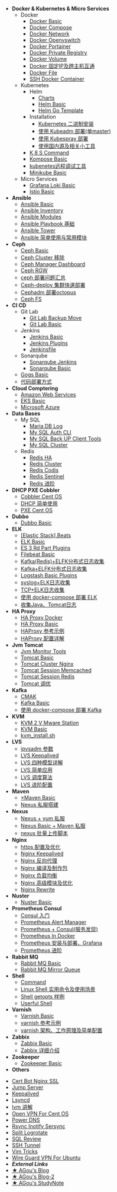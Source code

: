 - **Docker & Kubernetes & Micro Services**
  - Docker
    * [Docker Basic](post/※%20Docker%20&%20Kubernetes%20&%20Micro%20Services/Docker/Docker%20Basic.md)
    * [Docker Compose](post/※%20Docker%20&%20Kubernetes%20&%20Micro%20Services/Docker/Docker%20Compose.md)
    * [Docker Network](post/※%20Docker%20&%20Kubernetes%20&%20Micro%20Services/Docker/Docker%20Network.md)
    * [Docker Openvswitch](post/※%20Docker%20&%20Kubernetes%20&%20Micro%20Services/Docker/Docker%20openvswitch.md)
    * [Docker Portainer](post/※%20Docker%20&%20Kubernetes%20&%20Micro%20Services/Docker/Docker%20Portainer.md)
    * [Docker Private Registry](post/※%20Docker%20&%20Kubernetes%20&%20Micro%20Services/Docker/Docker%20Private%20Registry.md)
    * [Docker Volume](post/※%20Docker%20&%20Kubernetes%20&%20Micro%20Services/Docker/Docker%20Volume.md)
    * [Docker 固定IP及跨主机互通](post/※%20Docker%20&%20Kubernetes%20&%20Micro%20Services/Docker/Docker%20固定IP及跨主机互通.md)
    * [Docker File](post/※%20Docker%20&%20Kubernetes%20&%20Micro%20Services/Docker/DockerFile.md)
    * [SSH Docker Container](post/※%20Docker%20&%20Kubernetes%20&%20Micro%20Services/Docker/SSH%20Docker%20container.md)
  - Kubernetes
    - Helm
      * [Charts](post/※%20Docker%20&%20Kubernetes%20&%20Micro%20Services/Kubernetes/Helm/charts.md)
      * [Helm Basic](post/※%20Docker%20&%20Kubernetes%20&%20Micro%20Services/Kubernetes/Helm/Helm%20Basic.md)
      * [Helm Go Template](post/※%20Docker%20&%20Kubernetes%20&%20Micro%20Services/Kubernetes/Helm/Helm(Go)%20template.md)
    - Installation
      * [Kubernetes 二进制安装](post/※%20Docker%20&%20Kubernetes%20&%20Micro%20Services/Kubernetes/Installation/Kubernetes%20二进制安装.md)
      * [使用 Kubeadm 部署(单master)](post/※%20Docker%20&%20Kubernetes%20&%20Micro%20Services/Kubernetes/Installation/使用%20Kubeadm%20部署(单master).md)
      * [使用 Kubespray 部署](post/※%20Docker%20&%20Kubernetes%20&%20Micro%20Services/Kubernetes/Installation/使用%20Kubespray%20部署.md)
      * [使用国内源及相关小工具](post/※%20Docker%20&%20Kubernetes%20&%20Micro%20Services/Kubernetes/Installation/使用国内源及相关小工具.md)
    * [K 8 S Command](post/※%20Docker%20&%20Kubernetes%20&%20Micro%20Services/Kubernetes/k8s%20command.md)
    * [Kompose Basic](post/※%20Docker%20&%20Kubernetes%20&%20Micro%20Services/Kubernetes/kompose%20Basic.md)
    * [kubenetes远程调试工具](post/※%20Docker%20&%20Kubernetes%20&%20Micro%20Services/Kubernetes/kubenetes远程调试工具.md)
    * [Minikube Basic](post/※%20Docker%20&%20Kubernetes%20&%20Micro%20Services/Kubernetes/Minikube%20Basic.md)
  - Micro Services
    * [Grafana Loki Basic](post/※%20Docker%20&%20Kubernetes%20&%20Micro%20Services/Micro%20Services/Grafana%20Loki%20Basic.md)
    * [Istio Basic](post/※%20Docker%20&%20Kubernetes%20&%20Micro%20Services/Micro%20Services/Istio%20Basic.md)
- **Ansible**
  * [Ansible Basic](post/Ansible/Ansible%20Basic.md)
  * [Ansible Inventory](post/Ansible/Ansible%20inventory.md)
  * [Ansible Modules](post/Ansible/Ansible%20modules.md)
  * [Ansible Playbook 基础](post/Ansible/Ansible%20Playbook%20基础.md)
  * [Ansible Tower](post/Ansible/Ansible%20Tower.md)
  * [Ansible 简单使用与常用模块](post/Ansible/Ansible%20简单使用与常用模块.md)
- **Ceph**
  * [Ceph Basic](post/Ceph/Ceph%20Basic.md)
  * [Ceph Cluster 移除](post/Ceph/Ceph%20Cluster%20移除.md)
  * [Ceph Manager Dashboard](post/Ceph/Ceph%20Manager%20Dashboard.md)
  * [Ceph RGW](post/Ceph/Ceph%20RGW.md)
  * [ceph 部署问题汇总](post/Ceph/ceph%20部署问题汇总.md)
  * [Ceph-deploy 集群快速部署](post/Ceph/Ceph-deploy%20集群快速部署.md)
  * [Cephadm 部署octopus](post/Ceph/Cephadm%20部署octopus.md)
  * [Ceph FS](post/Ceph/CephFS.md)
- **CI CD**
  - Git Lab
    * [Git Lab Backup Move](post/CI%20&%20CD/GitLab/GitLab%20Backup%20&%20Move.md)
    * [Git Lab Basic](post/CI%20&%20CD/GitLab/GitLab%20Basic.md)
  - Jenkins
    * [Jenkins Basic](post/CI%20&%20CD/Jenkins/Jenkins%20Basic.md)
    * [Jenkins Plugins](post/CI%20&%20CD/Jenkins/Jenkins%20Plugins.md)
    * [Jenkinsfile](post/CI%20&%20CD/Jenkins/Jenkinsfile.md)
  - Sonarqube
    * [Sonarqube Jenkins](post/CI%20&%20CD/Sonarqube/Sonarqube%20+%20Jenkins.md)
    * [Sonarqube Basic](post/CI%20&%20CD/Sonarqube/Sonarqube%20Basic.md)
  * [Gogs Basic](post/CI%20&%20CD/Gogs%20Basic.md)
  * [代码部署方式](post/CI%20&%20CD/代码部署方式.md)
- **Cloud Comptering**
  * [Amazon Web Services](post/Cloud%20Comptering/Amazon%20Web%20Services.md)
  * [EKS Basic](post/Cloud%20Comptering/EKS%20Basic.md)
  * [Microsoft Azure](post/Cloud%20Comptering/Microsoft%20Azure.md)
- **Data Bases**
  - My SQL
    * [Maria DB Log](post/DataBases/MySQL/MariaDB%20Log.md)
    * [My SQL Auth CLI](post/DataBases/MySQL/MySQL%20Auth%20CLI.md)
    * [My SQL Back UP Client Tools](post/DataBases/MySQL/MySQL%20BackUP%20&%20Client%20Tools.md)
    * [My SQL Cluster](post/DataBases/MySQL/MySQL%20Cluster.md)
  - Redis
    * [Redis HA](post/DataBases/Redis/Redis%20%20HA.md)
    * [Redis Cluster](post/DataBases/Redis/Redis%20Cluster.md)
    * [Redis Codis](post/DataBases/Redis/Redis%20Codis.md)
    * [Redis Sentinel](post/DataBases/Redis/Redis%20Sentinel.md)
    * [Redis 进阶](post/DataBases/Redis/Redis%20进阶.md)
- **DHCP PXE Cobbler**
  * [Cobbler Cent OS](post/DHCP%20&%20PXE%20&%20Cobbler/Cobbler%20CentOS.md)
  * [DHCP 简单使用](post/DHCP%20&%20PXE%20&%20Cobbler/DHCP%20简单使用.md)
  * [PXE Cent OS](post/DHCP%20&%20PXE%20&%20Cobbler/PXE%20CentOS.md)
- **Dubbo**
  * [Dubbo Basic](post/Dubbo/Dubbo%20Basic.md)
- **ELK**
  * [[Elastic Stack].Beats](post/ELK/[Elastic%20Stack].Beats.md)
  * [ELK Basic](post/ELK/ELK%20basic.md)
  * [ES 3 Rd Part Plugins](post/ELK/ES%203rd%20part%20Plugins.md)
  * [Filebeat Basic](post/ELK/Filebeat%20basic.md)
  * [Kafka(Redis)+ELFK分布式日志收集](post/ELK/Kafka(Redis)+ELFK分布式日志收集.md)
  * [Kafka+ELFK分布式日志收集](post/ELK/Kafka+ELFK分布式日志收集.md)
  * [Logstash Basic Plugins](post/ELK/Logstash%20Basic%20&%20Plugins.md)
  * [syslog+ELK日志收集](post/ELK/syslog+ELK日志收集.md)
  * [TCP+ELK日志收集](post/ELK/TCP+ELK日志收集.md)
  * [使用 docker-compose 部署 ELK](post/ELK/使用%20docker-compose%20部署%20ELK.md)
  * [收集Java、Tomcat日志](post/ELK/收集Java、Tomcat日志.md)
- **HA Proxy**
  * [HA Proxy Docker](post/HAProxy/HAProxy%20+%20Docker.md)
  * [HA Proxy Basic](post/HAProxy/HAProxy%20Basic.md)
  * [HAProxy 参考示例](post/HAProxy/HAProxy%20参考示例.md)
  * [HAProxy 配置详解](post/HAProxy/HAProxy%20配置详解.md)
- **Jvm Tomcat**
  * [Jvm Monitor Tools](post/Jvm%20&%20Tomcat/Jvm%20Monitor%20Tools.md)
  * [Tomcat Basic](post/Jvm%20&%20Tomcat/Tomcat%20Basic.md)
  * [Tomcat Cluster Nginx](post/Jvm%20&%20Tomcat/Tomcat%20Cluster(nginx).md)
  * [Tomcat Session Memcached](post/Jvm%20&%20Tomcat/Tomcat%20Session(memcached).md)
  * [Tomcat Session Redis](post/Jvm%20&%20Tomcat/Tomcat%20Session(Redis).md)
  * [Tomcat 调优](post/Jvm%20&%20Tomcat/Tomcat%20调优.md)
- **Kafka**
  * [CMAK](post/Kafka/CMAK.md)
  * [Kafka Basic](post/Kafka/Kafka%20Basic.md)
  * [使用 docker-compose 部署 Kafka](post/Kafka/使用%20docker-compose%20部署%20Kafka.md)
- **KVM**
  * [KVM 2 V Mware Station](post/KVM/KVM%20<2>%20VMware%20Station.md)
  * [KVM Basic](post/KVM/KVM%20Basic.md)
  * [kvm_install.sh](post/KVM/kvm_install.sh.md)
- **LVS**
  * [ipvsadm 参数](post/LVS/ipvsadm%20参数.md)
  * [LVS Keepalived](post/LVS/LVS%20+%20keepalived.md)
  * [LVS 四种模型详解](post/LVS/LVS%20四种模型详解.md)
  * [LVS 简单应用](post/LVS/LVS%20简单应用.md)
  * [LVS 调度算法](post/LVS/LVS%20调度算法.md)
  * [LVS 进阶配置](post/LVS/LVS%20进阶配置.md)
- **Maven**
  * [×Maven Basic](post/Maven/×Maven%20Basic.md)
  * [Nexus 私服搭建](post/Maven/Nexus%20私服搭建.md)
- **Nexus**
  * [Nexus + yum 私服](post/Nexus/Nexus%20+%20yum%20私服.md)
  * [Nexus Basic + Maven 私服](post/Nexus/Nexus%20Basic%20+%20Maven%20私服.md)
  * [nexus 批量上传脚本](post/Nexus/nexus%20批量上传脚本.md)
- **Nginx**
  * [https 配置及优化](post/Nginx/https%20配置及优化.md)
  * [Nginx Keepalived](post/Nginx/Nginx%20+%20keepalived.md)
  * [Nginx 反向代理](post/Nginx/Nginx%20反向代理.md)
  * [Nginx 编译及制作包](post/Nginx/Nginx%20编译及制作包.md)
  * [Nginx 负载均衡](post/Nginx/Nginx%20负载均衡.md)
  * [Nginx 高级模块及优化](post/Nginx/Nginx%20高级模块及优化.md)
  * [Nginx Rewrite](post/Nginx/Nginx-Rewrite.md)
- **Nuster**
  * [Nuster Basic](post/Nuster/Nuster%20Basic.md)
- **Prometheus Consul**
  * [Consul 入门](post/Prometheus%20&%20Consul/Consul%20入门.md)
  * [Prometheus Alert Manager](post/Prometheus%20&%20Consul/Prometheus%20+%20AlertManager.md)
  * [Prometheus + Consul(服务发现)](post/Prometheus%20&%20Consul/Prometheus%20+%20Consul(服务发现).md)
  * [Prometheus In Docker](post/Prometheus%20&%20Consul/Prometheus%20in%20Docker.md)
  * [Prometheus 安装与部署、Grafana](post/Prometheus%20&%20Consul/Prometheus%20安装与部署、Grafana.md)
  * [Prometheus 进阶](post/Prometheus%20&%20Consul/Prometheus%20进阶.md)
- **Rabbit MQ**
  * [Rabbit MQ Basic](post/RabbitMQ/RabbitMQ%20Basic.md)
  * [Rabbit MQ Mirror Queue](post/RabbitMQ/RabbitMQ%20Mirror%20Queue.md)
- **Shell**
  * [Command](post/Shell/command.md)
  * [Linux Shell 实用命令及使用场景](post/Shell/Linux%20Shell%20实用命令及使用场景.md)
  * [Shell getopts 样例](post/Shell/Shell%20getopts%20样例.md)
  * [Userful Shell](post/Shell/userful-shell.md)
- **Varnish**
  * [Varnish Basic](post/Varnish/varnish%20Basic.md)
  * [varnish 参考示例](post/Varnish/varnish%20参考示例.md)
  * [varnish 架构、工作原理及简单配置](post/Varnish/varnish%20架构、工作原理及简单配置.md)
- **Zabbix**
  * [Zabbix Basic](post/Zabbix/Zabbix%20Basic.md)
  * [Zabbix 详细介绍](post/Zabbix/Zabbix%20详细介绍.md)
- **Zookeeper**
  * [Zookeeper Basic](post/Zookeeper/Zookeeper%20Basic.md)
- **Others**
* [Cert Bot Nginx SSL](post/CertBot%20Nginx%20SSL.md)
* [Jump Server](post/JumpServer.md)
* [Keepalived](post/keepalived.md)
* [Lsyncd](post/lsyncd.md)
* [lvm 讲解](post/lvm%20讲解.md)
* [Open VPN For Cent OS](post/OpenVPN%20for%20CentOS.md)
* [Power DNS](post/PowerDNS.md)
* [Rsync Inotify Sersync](post/rsync%20+%20inotify(sersync).md)
* [Split Logrotate](post/Split%20&%20Logrotate.md)
* [SQL Review](post/SQL%20review.md)
* [SSH Tunnel](post/SSH%20Tunnel.md)
* [Vim Tricks](post/vim%20tricks.md)
* [Wire Guard VPN For Ubuntu](post/WireGuard%20VPN%20for%20Ubuntu.md)
* ***External Links***
* [★ AGou's Blog](https://agou-ops.github.io)
* [★ AGou's Blog-2](http://x.agou-ops.top)
* [★ AGou's StudyNote](https://agou-ops.top/myStudyNote)